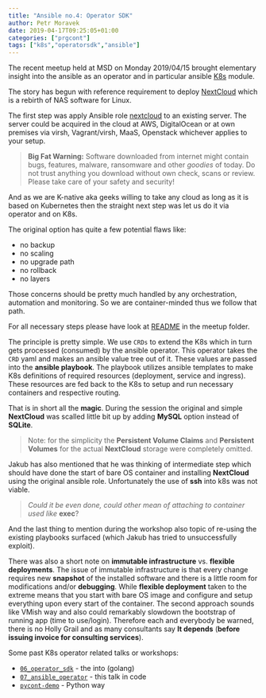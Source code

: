 ```yaml
---
title: "Ansible no.4: Operator SDK"
author: Petr Moravek
date: 2019-04-17T09:25:05+01:00
categories: ["prgcont"]
tags: ["k8s","operatorsdk","ansible"]
---
```


The recent meetup held at MSD on Monday 2019/04/15 brought elementary insight into the ansible as an operator and in particular ansible [K8s](https://docs.ansible.com/ansible/latest/modules/k8s_module.html) module.

The story has begun with reference requirement to deploy [NextCloud](https://nextcloud.com/install/) which is a rebirth of NAS software for Linux.

The first step was apply Ansible role [nextcloud](https://github.com/rbicker/ansible-nextcloud) to an existing server. The server could be acquired in the cloud at AWS, DigitalOcean or at own premises via virsh, Vagrant/virsh, MaaS, Openstack whichever applies to your setup.

> __Big Fat Warning:__ Software downloaded from internet might contain bugs, features, malware, ransomware and other _goodies_ of today. Do not trust anything you download without own check, scans or review. Please take care of your safety and security!

And as we are K-native aka geeks willing to take any cloud as long as it is based on Kubernetes then the straight next step was let us do it via operator and on K8s.

The original option has quite a few potential flaws like:

- no backup
- no scaling
- no upgrade path
- no rollback
- no layers

Those concerns should be pretty much handled by any orchestration, automation and monitoring. So we are container-minded thus we follow that path.

For all necessary steps please have look at [README](https://github.com/prgcont/workshop-k8s/blob/master/07_ansible_operator/README.org) in the meetup folder. 

The principle is pretty simple. We use ```CRDs``` to extend the K8s which in turn gets processed (consumed) by the ansible operator. This operator takes the ```CRD``` yaml and makes an ansible value tree out of it. These values are passed into the __ansible playbook__. The playbook utilizes ansible templates to make K8s definitions of required resources (deployment, service and ingress). These resources are fed back to the K8s to setup and run necessary containers and respective routing.

That is in short all the __magic__. During the session the original and simple __NextCloud__ was scalled little bit up by adding __MySQL__ option instead of __SQLite__.

> Note: for the simplicity the __Persistent Volume Claims__ and __Persistent Volumes__ for the actual __NextCloud__ storage were completely omitted. 

Jakub has also mentioned that he was thinking of intermediate step which should have done the start of bare OS container and installing __NextCloud__ using the original ansible role. Unfortunately the use of __ssh__ into k8s was not viable.

> _Could it be even done, could other mean of attaching to container used like_ __exec__?

And the last thing to mention during the workshop also topic of re-using the existing playbooks surfaced (which Jakub has tried to unsuccessfully exploit). 

There was also a short note on __immutable infrastructure__ vs. __flexible deployments__. The issue of immutable infrastructure is that every change requires new __snapshot__ of the installed software and there is a little room for modifications and/or __debugging__. While __flexible deployment__ taken to the extreme means that you start with bare OS image and configure and setup everything upon every start of the container. The second approach sounds like VMish way and also could remarkably slowdown the bootstrap of running app (time to use/login). Therefore each and everybody be warned, there is no Holly Grail and as many consultants say __It depends__ (__before issuing invoice for consulting services__).

Some past K8s operator related talks or workshops:

- [```06_operator_sdk```](https://github.com/prgcont/workshop-k8s/tree/master/06_operator_sdk) - the into (golang)
- [```07_ansible_operator```](https://github.com/prgcont/workshop-k8s/tree/master/07_ansible_operator) - this talk in code
- [```pycont-demo```](https://github.com/prgcont/pycont-demo) - Python way
